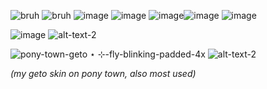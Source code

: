 
![bruh](https://64.media.tumblr.com/04aaba2260247ead30df9a36a194056d/tumblr_pucbjd4nPL1xbgu08o3_100.pnj) ![bruh](https://64.media.tumblr.com/34a79b1b5ea51051569789ac8b3c3576/117a2e63d0539028-16/s100x200/32a5e7db867a8d3b60384f1b288d1b0467aeee77.pnj) ![image](https://images-wixmp-ed30a86b8c4ca887773594c2.wixmp.com/f/75d7b988-f565-423c-b30c-892e5229c00d/dc0rem1-9666c17d-3b0f-4369-87f8-50c9340ec96a.gif?token=eyJ0eXAiOiJKV1QiLCJhbGciOiJIUzI1NiJ9.eyJzdWIiOiJ1cm46YXBwOjdlMGQxODg5ODIyNjQzNzNhNWYwZDQxNWVhMGQyNmUwIiwiaXNzIjoidXJuOmFwcDo3ZTBkMTg4OTgyMjY0MzczYTVmMGQ0MTVlYTBkMjZlMCIsIm9iaiI6W1t7InBhdGgiOiJcL2ZcLzc1ZDdiOTg4LWY1NjUtNDIzYy1iMzBjLTg5MmU1MjI5YzAwZFwvZGMwcmVtMS05NjY2YzE3ZC0zYjBmLTQzNjktODdmOC01MGM5MzQwZWM5NmEuZ2lmIn1dXSwiYXVkIjpbInVybjpzZXJ2aWNlOmZpbGUuZG93bmxvYWQiXX0.gqz3ghKBXv1erhPwftJI6BUVmtkTWYZ6mxD0luXwUvQ) ![image](https://github.com/kekkiie/salsa-y-picante/assets/47456855/7a65511a-fed8-43fa-be51-9895a6d47e7a) ![image](https://images-wixmp-ed30a86b8c4ca887773594c2.wixmp.com/f/e37c3f1d-0d0f-4237-8683-242ae3195609/d6bmatm-2db21494-5931-4aab-8d9a-3263f90fd84b.png?token=eyJ0eXAiOiJKV1QiLCJhbGciOiJIUzI1NiJ9.eyJzdWIiOiJ1cm46YXBwOjdlMGQxODg5ODIyNjQzNzNhNWYwZDQxNWVhMGQyNmUwIiwiaXNzIjoidXJuOmFwcDo3ZTBkMTg4OTgyMjY0MzczYTVmMGQ0MTVlYTBkMjZlMCIsIm9iaiI6W1t7InBhdGgiOiJcL2ZcL2UzN2MzZjFkLTBkMGYtNDIzNy04NjgzLTI0MmFlMzE5NTYwOVwvZDZibWF0bS0yZGIyMTQ5NC01OTMxLTRhYWItOGQ5YS0zMjYzZjkwZmQ4NGIucG5nIn1dXSwiYXVkIjpbInVybjpzZXJ2aWNlOmZpbGUuZG93bmxvYWQiXX0.784KGD47h5ixdju98kTwX_xy759dWrjYuJ8Yn0yNCSM)![image](https://images-wixmp-ed30a86b8c4ca887773594c2.wixmp.com/f/293553e0-9a51-4fa0-9c59-748c74aaa214/ddpvcr2-68f84f7f-3a3a-4384-a8df-2e4f3e1b1c60.png/v1/fill/w_99,h_56,q_80,strp/jshk___mitsuba_sousuke__no_3__stamp_by_mcrey_ddpvcr2-fullview.jpg?token=eyJ0eXAiOiJKV1QiLCJhbGciOiJIUzI1NiJ9.eyJzdWIiOiJ1cm46YXBwOjdlMGQxODg5ODIyNjQzNzNhNWYwZDQxNWVhMGQyNmUwIiwiaXNzIjoidXJuOmFwcDo3ZTBkMTg4OTgyMjY0MzczYTVmMGQ0MTVlYTBkMjZlMCIsIm9iaiI6W1t7ImhlaWdodCI6Ijw9NTYiLCJwYXRoIjoiXC9mXC8yOTM1NTNlMC05YTUxLTRmYTAtOWM1OS03NDhjNzRhYWEyMTRcL2RkcHZjcjItNjhmODRmN2YtM2EzYS00Mzg0LWE4ZGYtMmU0ZjNlMWIxYzYwLnBuZyIsIndpZHRoIjoiPD05OSJ9XV0sImF1ZCI6WyJ1cm46c2VydmljZTppbWFnZS5vcGVyYXRpb25zIl19.cGTJWbNyvlEOv-fAZYgtVs6zSjne6H3VgMS8MVm2esw) ![image](https://images-wixmp-ed30a86b8c4ca887773594c2.wixmp.com/f/01eb2206-8a70-4570-8acb-0041c84cb0d4/ddezdp7-2eb5e975-6656-4d8c-8534-14242a60855d.png?token=eyJ0eXAiOiJKV1QiLCJhbGciOiJIUzI1NiJ9.eyJzdWIiOiJ1cm46YXBwOjdlMGQxODg5ODIyNjQzNzNhNWYwZDQxNWVhMGQyNmUwIiwiaXNzIjoidXJuOmFwcDo3ZTBkMTg4OTgyMjY0MzczYTVmMGQ0MTVlYTBkMjZlMCIsIm9iaiI6W1t7InBhdGgiOiJcL2ZcLzAxZWIyMjA2LThhNzAtNDU3MC04YWNiLTAwNDFjODRjYjBkNFwvZGRlemRwNy0yZWI1ZTk3NS02NjU2LTRkOGMtODUzNC0xNDI0MmE2MDg1NWQucG5nIn1dXSwiYXVkIjpbInVybjpzZXJ2aWNlOmZpbGUuZG93bmxvYWQiXX0.9DNzHBNZ2AaaIZVmY9ROldRGmDAQmtC7xy9Irj0kJiQ)

 ![image](https://autism.crd.co/assets/images/gallery01/e8d15dfb.gif?v=69d6a439)
 ![alt-text-2](https://xyz.crd.co/assets/images/gallery07/2813ec31.gif?v=4ca63763)
 
  ![pony-town-geto ⋆ ⊹-fly-blinking-padded-4x](https://github.com/kekkiie/salsa-y-picante/assets/47456855/a1c5597f-2b33-46e5-89be-6d4466f496fa) 
              ![alt-text-2](https://64.media.tumblr.com/1c6f550a543238da05d0cea952bc23fa/318f07d8169afa29-b0/s400x600/80e4a32c272e96e87ef83ce5f5ae0c6dcbbdc731.gifv)
 
 _(my geto skin on pony town, also most used)_
 
